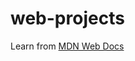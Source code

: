 # web-projects

Learn from [MDN Web Docs](https://developer.mozilla.org/en/docs/Learn/Getting_started_with_the_web)
